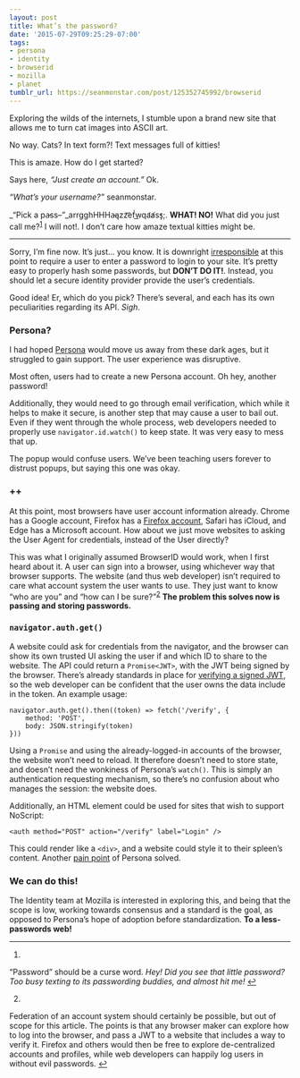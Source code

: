 ```yaml
---
layout: post
title: What’s the password?
date: '2015-07-29T09:25:29-07:00'
tags:
- persona
- identity
- browserid
- mozilla
- planet
tumblr_url: https://seanmonstar.com/post/125352745992/browserid
---
```

Exploring the wilds of the internets, I stumble upon a brand new site that allows me to turn cat images into ASCII art.

No way. Cats? In text form?! Text messages full of kitties!

This is amaze. How do I get started?

Says here, _“Just create an account.”_ Ok.

_“What’s your username?”_ seanmonstar.

_“Pick a p͏a̵ss–”_arrgghHHHa̵ąz͏z͝ef́w͟qa̛a̸s̕s̡;. **WHAT! NO!** What did you just call me?<sup id="fnref:1"><a href="#fn:1" class="footnote-ref" role="doc-noteref">1</a></sup> I will not!. I don’t care how amaze textual kitties might be.

* * *

Sorry, I’m fine now. It’s just… you know. It is downright [irresponsible](http://seanmonstar.com/2022/07/28/2014-03-25-your-password-is-insecure.html) at this point to require a user to enter a password to login to your site. It’s pretty easy to properly hash some passwords, but **DON’T DO IT!**. Instead, you should let a secure identity provider provide the user’s credentials.

Good idea! Er, which do you pick? There’s several, and each has its own peculiarities regarding its API. _Sigh_.

### Persona?

I had hoped [Persona](https://persona.org) would move us away from these dark ages, but it struggled to gain support. The user experience was disruptive.

Most often, users had to create a new Persona account. Oh hey, another password!

Additionally, they would need to go through email verification, which while it helps to make it secure, is another step that may cause a user to bail out. Even if they went through the whole process, web developers needed to properly use `navigator.id.watch()` to keep state. It was very easy to mess that up.

The popup would confuse users. We’ve been teaching users forever to distrust popups, but saying this one was okay.

### ++

At this point, most browsers have user account information already. Chrome has a Google account, Firefox has a [Firefox account](https://accounts.firefox.com), Safari has iCloud, and Edge has a Microsoft account. How about we just move websites to asking the User Agent for credentials, instead of the User directly?

This was what I originally assumed BrowserID would work, when I first heard about it. A user can sign into a browser, using whichever way that browser supports. The website (and thus web developer) isn’t required to care what account system the user wants to use. They just want to know “who are you” and “how can I be sure?”<sup id="fnref:2"><a href="#fn:2" class="footnote-ref" role="doc-noteref">2</a></sup> **The problem this solves now is passing and storing passwords.**

### `navigator.auth.get()`

A website could ask for credentials from the navigator, and the browser can show its own trusted UI asking the user if and which ID to share to the website. The API could return a `Promise<JWT>`, with the JWT being signed by the browser. There’s already standards in place for [verifying a signed JWT](https://tools.ietf.org/html/rfc7515), so the web developer can be confident that the user owns the data include in the token. An example usage:

    navigator.auth.get().then((token) => fetch('/verify', {
        method: 'POST',
        body: JSON.stringify(token)
    }))

Using a `Promise` and using the already-logged-in accounts of the browser, the website won’t need to reload. It therefore doesn’t need to store state, and doesn’t need the wonkiness of Persona’s `watch()`. This is simply an authentication requesting mechanism, so there’s no confusion about who manages the session: the website does.

Additionally, an HTML element could be used for sites that wish to support NoScript:

    <auth method="POST" action="/verify" label="Login" />

This could render like a `<div>`, and a website could style it to their spleen’s content. Another [pain point](https://groups.google.com/d/topic/mozilla.dev.identity/12PW2Z-YPps/discussion) of Persona solved.

### We can do this!

The Identity team at Mozilla is interested in exploring this, and being that the scope is low, working towards consensus and a standard is the goal, as opposed to Persona’s hope of adoption before standardization. **To a less-passwords web!**

* * *

1. 

“Password” should be a curse word. _Hey! Did you see that little password? Too busy texting to its passwording buddies, and almost hit me!_&nbsp;[↩︎](#fnref:1)

2. 

Federation of an account system should certainly be possible, but out of scope for this article. The points is that any browser maker can explore how to log into the browser, and pass a JWT to a website that includes a way to verify it. Firefox and others would then be free to explore de-centralized accounts and profiles, while web developers can happily log users in without evil passwords.&nbsp;[↩︎](#fnref:2)


